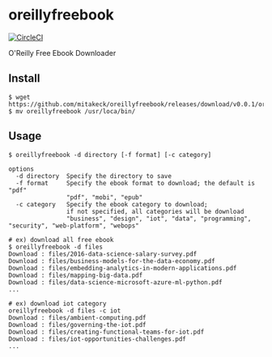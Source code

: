 # oreillyfreebook
[![CircleCI](https://circleci.com/gh/mitakeck/oreillyfreebook.svg?style=svg)](https://circleci.com/gh/mitakeck/oreillyfreebook)

O'Reilly Free Ebook Downloader


## Install

```
$ wget  https://github.com/mitakeck/oreillyfreebook/releases/download/v0.0.1/oreillyfreebook
$ mv oreillyfreebook /usr/loca/bin/
```

## Usage


```
$ oreillyfreebook -d directory [-f format] [-c category]
```

```
options
  -d directory  Specify the directory to save
  -f format     Specify the ebook format to download; the default is "pdf"
                "pdf", "mobi", "epub"
  -c category   Specify the ebook category to download;
                if not specified, all categories will be download
                "business", "design", "iot", "data", "programming", "security", "web-platform", "webops"
```

```
# ex) download all free ebook
$ oreillyfreebook -d files
Download : files/2016-data-science-salary-survey.pdf
Download : files/business-models-for-the-data-economy.pdf
Download : files/embedding-analytics-in-modern-applications.pdf
Download : files/mapping-big-data.pdf
Download : files/data-science-microsoft-azure-ml-python.pdf
...
```

```
# ex) download iot category
oreillyfreebook -d files -c iot
Download : files/ambient-computing.pdf
Download : files/governing-the-iot.pdf
Download : files/creating-functional-teams-for-iot.pdf
Download : files/iot-opportunities-challenges.pdf
...
```
